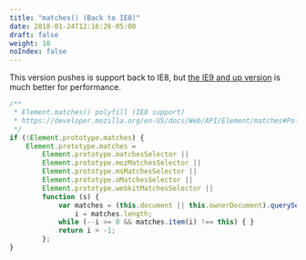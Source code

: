 ```yaml
---
title: "matches() (Back to IE8)"
date: 2018-01-24T12:16:26-05:00
draft: false
weight: 10
noIndex: false
---
```


This version pushes is support back to IE8, but [the IE9 and up version](/polyfills/matches/) is much better for performance.

```js
/**
 * Element.matches() polyfill (IE8 support)
 * https://developer.mozilla.org/en-US/docs/Web/API/Element/matches#Polyfill
 */
if (!Element.prototype.matches) {
	Element.prototype.matches =
		Element.prototype.matchesSelector ||
		Element.prototype.mozMatchesSelector ||
		Element.prototype.msMatchesSelector ||
		Element.prototype.oMatchesSelector ||
		Element.prototype.webkitMatchesSelector ||
		function (s) {
			var matches = (this.document || this.ownerDocument).querySelectorAll(s),
				i = matches.length;
			while (--i >= 0 && matches.item(i) !== this) { }
			return i > -1;
		};
}
```